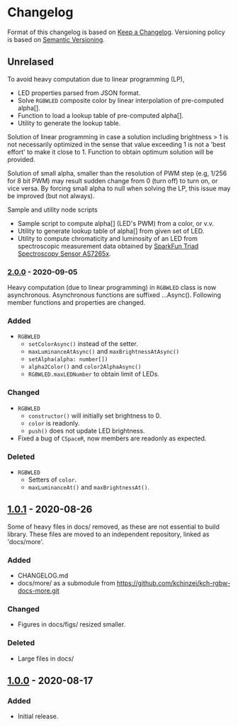 # Changelog

Format of this changelog is based on [Keep a Changelog](https://keepachangelog.com/en/1.0.0/).
Versioning policy is based on [Semantic Versioning](https://semver.org/spec/v2.0.0.html).

## Unrelased

To avoid heavy computation due to linear programming (LP),

- LED properties parsed from JSON format.
- Solve `RGBWLED` composite color by linear interpolation of pre-computed alpha[].
- Function to load a lookup table of pre-computed alpha[].
- Utility to generate the lookup table.

Solution of linear programming in case a solution including brightness > 1 is not necessarily optimized in the sense that value exceeding 1 is not a 'best effort' to make it close to 1. Function to obtain optimum solution will be provided.

Solution of small alpha, smaller than the resolution of PWM step (e.g, 1/256 for 8 bit PWM) may result sudden change from 0 (turn off) to turn on, or vice versa. By forcing small alpha to null when solving the LP, this issue may be improved (but not always).

Sample and utility node scripts

- Sample script to compute alpha[] (LED's PWM) from a color, or v.v.
- Utility to generate lookup table of alpha[] from given set of LED.
- Utility to compute chromaticity and luminosity of an LED from spectroscopic measurement data obtained by [SparkFun Triad Spectroscopy Sensor AS7265x](https://github.com/sparkfun/SparkFun_AS7265x_Arduino_Library).

### [2.0.0](https://github.com/kchinzei/kch-rgbw-lib/releases/tag/2.0.0) - 2020-09-05

Heavy computation (due to linear programming) in `RGBWLED` class is now asynchronous. Asynchronous functions are suffixed ...Async().
Following member functions and properties are changed.

### Added

- `RGBWLED`
  - `setColorAsync()` instead of the setter.
  - `maxLuminanceAtAsync()` and `maxBrightnessAtAsync()`
  - `setAlpha(alpha: number[])`
  - `alpha2Color()` and `color2AlphaAsync()`
  - `RGBWLED.maxLEDNumber` to obtain limit of LEDs.

### Changed

- `RGBWLED`
  - `constructor()` will initially set brightness to 0.
  - `color` is readonly.
  - `push()` does not update LED brightness.
- Fixed a bug of `CSpaceR`, now members are readonly as expected.

### Deleted

- `RGBWLED`
  - Setters of `color`.
  - `maxLuminanceAt()` and `maxBrightnessAt()`.

## [1.0.1](https://github.com/kchinzei/kch-rgbw-lib/releases/tag/1.0.1) - 2020-08-26

Some of heavy files in docs/ removed, as these are not essential to build library.
These files are moved to an independent repository, linked as 'docs/more'.

### Added

- CHANGELOG.md
- docs/more/ as a submodule from https://github.com/kchinzei/kch-rgbw-docs-more.git

### Changed

- Figures in docs/figs/ resized smaller.

### Deleted

- Large files in docs/

## [1.0.0](https://github.com/kchinzei/kch-rgbw-lib/releases/tag/1.0.0) - 2020-08-17

### Added

- Initial release.
